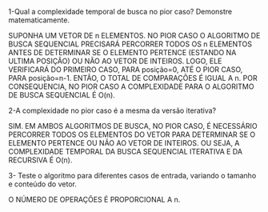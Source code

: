 1-Qual a complexidade temporal de busca no pior caso?
Demonstre matematicamente.

SUPONHA UM VETOR DE n ELEMENTOS. NO PIOR CASO O ALGORITMO DE BUSCA SEQUENCIAL PRECISARÁ PERCORRER TODOS OS n ELEMENTOS ANTES DE DETERMINAR SE O ELEMENTO PERTENCE (ESTANDO NA ULTIMA POSIÇÃO) OU NÃO AO VETOR DE INTEIROS. 
LOGO, ELE VERIFICARÁ DO PRIMEIRO CASO, PARA posição=0, ATÉ O PIOR CASO, PARA posição=n-1. ENTÃO, O TOTAL DE COMPARAÇÕES É IGUAL A n. POR CONSEQUENCIA, NO PIOR CASO A COMPLEXIDADE PARA O ALGORITMO DE BUSCA SEQUENCIAL É O(n).

2-A complexidade no pior caso é a mesma da versão iterativa?

SIM. EM AMBOS ALGORITMOS DE BUSCA, NO PIOR CASO, É NECESSÁRIO PERCORRER TODOS OS ELEMENTOS DO VETOR PARA DETERMINAR SE O ELEMENTO PERTENCE OU NÃO AO VETOR DE INTEIROS. OU SEJA, A COMPLEXIDADE TEMPORAL DA BUSCA SEQUENCIAL ITERATIVA E DA RECURSIVA É O(n).

3- Teste o algoritmo para diferentes casos de entrada, variando o
tamanho e conteúdo do vetor.

O NÚMERO DE OPERAÇÕES É PROPORCIONAL A n.

